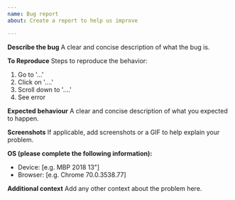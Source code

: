 ```yaml
---
name: Bug report
about: Create a report to help us improve

---
```


**Describe the bug**
A clear and concise description of what the bug is.

**To Reproduce**
Steps to reproduce the behavior:
1. Go to '...'
2. Click on '....'
3. Scroll down to '....'
4. See error

**Expected behaviour**
A clear and concise description of what you expected to happen.

**Screenshots**
If applicable, add screenshots or a GIF to help explain your problem.

**OS (please complete the following information):**
 - Device: [e.g. MBP 2018 13"]
 - Browser: [e.g. Chrome 70.0.3538.77]

**Additional context**
Add any other context about the problem here.
